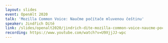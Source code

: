 ```yaml
---
layout: slides
event: OpenAlt 2020
talk: 'Mozilla Common Voice: Naučme počítače mluvenou češtinu'
speaker: Jindřich Dítě
link: /slides/openalt2020/jindrich-dite-mozilla-common-voice-naucme-pocitace-mluvenou-cestinu.pdf
recording: https://www.youtube.com/watch?v=U9XjjJJ-wpc
---
```

